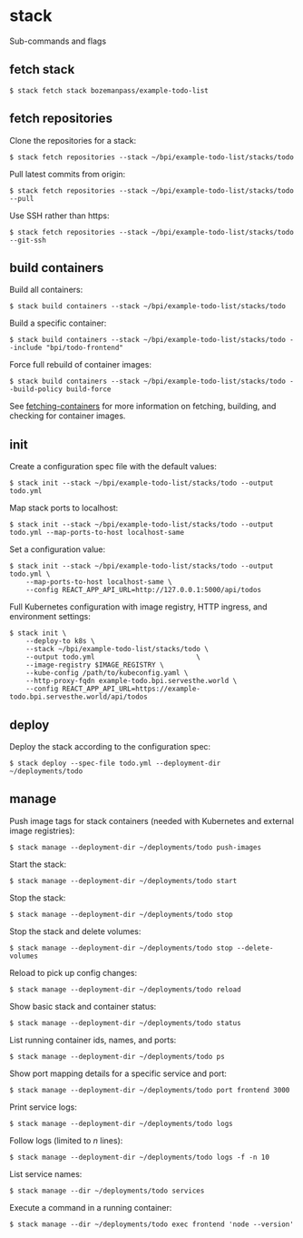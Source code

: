 # stack

Sub-commands and flags

## fetch stack
```
$ stack fetch stack bozemanpass/example-todo-list
```

## fetch repositories

Clone the repositories for a stack:
```
$ stack fetch repositories --stack ~/bpi/example-todo-list/stacks/todo
```
Pull latest commits from origin:
```
$ stack fetch repositories --stack ~/bpi/example-todo-list/stacks/todo --pull
```
Use SSH rather than https:
```
$ stack fetch repositories --stack ~/bpi/example-todo-list/stacks/todo --git-ssh
```

## build containers

Build all containers:
```
$ stack build containers --stack ~/bpi/example-todo-list/stacks/todo
```
Build a specific container:
```
$ stack build containers --stack ~/bpi/example-todo-list/stacks/todo --include "bpi/todo-frontend"
```
Force full rebuild of container images:
```
$ stack build containers --stack ~/bpi/example-todo-list/stacks/todo --build-policy build-force
```

See [fetching-containers](fetching-containers.md) for more information on fetching, building,
and checking for container images.

## init

Create a configuration spec file with the default values:
```
$ stack init --stack ~/bpi/example-todo-list/stacks/todo --output todo.yml
```

Map stack ports to localhost:
```
$ stack init --stack ~/bpi/example-todo-list/stacks/todo --output todo.yml --map-ports-to-host localhost-same
```

Set a configuration value:
```
$ stack init --stack ~/bpi/example-todo-list/stacks/todo --output todo.yml \
    --map-ports-to-host localhost-same \
    --config REACT_APP_API_URL=http://127.0.0.1:5000/api/todos
```

Full Kubernetes configuration with image registry, HTTP ingress, and environment settings:
```
$ stack init \
    --deploy-to k8s \
    --stack ~/bpi/example-todo-list/stacks/todo \
    --output todo.yml                         \
    --image-registry $IMAGE_REGISTRY \
    --kube-config /path/to/kubeconfig.yaml \
    --http-proxy-fqdn example-todo.bpi.servesthe.world \
    --config REACT_APP_API_URL=https://example-todo.bpi.servesthe.world/api/todos
```

## deploy

Deploy the stack according to the configuration spec:

```
$ stack deploy --spec-file todo.yml --deployment-dir ~/deployments/todo
```

## manage

Push image tags for stack containers (needed with Kubernetes and external image registries):
```
$ stack manage --deployment-dir ~/deployments/todo push-images
```

Start the stack:
```
$ stack manage --deployment-dir ~/deployments/todo start
```

Stop the stack:
```
$ stack manage --deployment-dir ~/deployments/todo stop
```

Stop the stack and delete volumes:
```
$ stack manage --deployment-dir ~/deployments/todo stop --delete-volumes
```

Reload to pick up config changes:
```
$ stack manage --deployment-dir ~/deployments/todo reload
```

Show basic stack and container status:
```
$ stack manage --deployment-dir ~/deployments/todo status
```

List running container ids, names, and ports:
```
$ stack manage --deployment-dir ~/deployments/todo ps
```

Show port mapping details for a specific service and port:
```
$ stack manage --deployment-dir ~/deployments/todo port frontend 3000
```

Print service logs:
```
$ stack manage --deployment-dir ~/deployments/todo logs
```

Follow logs (limited to _n_ lines):
```
$ stack manage --deployment-dir ~/deployments/todo logs -f -n 10
```

List service names:
```
$ stack manage --dir ~/deployments/todo services
```

Execute a command in a running container:
```
$ stack manage --dir ~/deployments/todo exec frontend 'node --version'
```